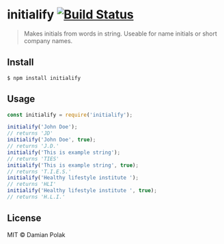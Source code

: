 # initialify [![Build Status](https://travis-ci.org/damianpolak/initialify.svg?branch=master)](https://travis-ci.org/damianpolak/initialify)

> Makes initials from words in string. Useable for name initials or short company names.

## Install

```
$ npm install initialify
```

## Usage

```js
const initialify = require('initialify');

initialify('John Doe');
// returns 'JD'
initialify('John Doe', true);
// returns 'J.D.'
initialify('This is example string');
// returns 'TIES'
initialify('This is example string', true);
// returns 'T.I.E.S.'
initialify('Healthy lifestyle institute ');
// returns 'HLI'
initialify('Healthy lifestyle institute ', true);
// returns 'H.L.I.'
```

## License

MIT © Damian Polak
